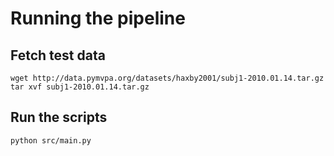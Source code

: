 # Running the pipeline

## Fetch test data

```
wget http://data.pymvpa.org/datasets/haxby2001/subj1-2010.01.14.tar.gz
tar xvf subj1-2010.01.14.tar.gz
```

## Run the scripts

```
python src/main.py
```
